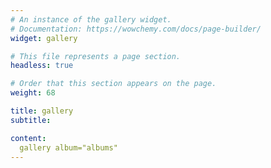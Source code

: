 ```yaml
---
# An instance of the gallery widget.
# Documentation: https://wowchemy.com/docs/page-builder/
widget: gallery

# This file represents a page section.
headless: true

# Order that this section appears on the page.
weight: 68

title: gallery
subtitle:

content: 
  gallery album="albums"
---
```

